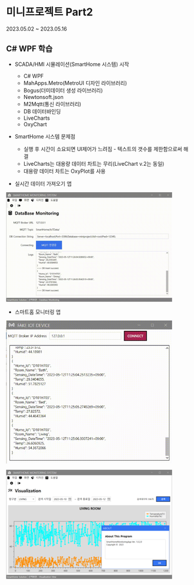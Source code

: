 # 미니프로젝트 Part2
2023.05.02 ~ 2023.05.16

## C# WPF 학습
- SCADA/HMI 시뮬레이션(SmartHome 시스템) 시작
	- C# WPF
	- MahApps.Metro(MetroUI 디자인 라이브러리)
	- Bogus(더미데이터 생성 라이브러리)
	- Newtonsoft.json
	- M2Mqtt(통신 라이브러리)
	- DB 데이터바인딩
	- LiveCharts
	- OxyChart
	
- SmartHome 시스템 문제점
	- 실행 후 시간이 소요되면 UI제어가 느려짐 - 텍스트의 갯수를 제한함으로써 해결
	- LiveCharts는 대용량 데이터 차트는 무리(LiveChart v.2는 동일)
	- 대용량 데이터 차트는 OxyPlot를 사용
	
- 실시간 데이터 가져오기 앱

<img src="https://raw.githubusercontent.com/Park-JuHyeon/MiniProjects/main/images/smarthome_publisher.gif"
 width = "450" />

- 스마트홈 모니터링 앱

<img src="https://raw.githubusercontent.com/Park-JuHyeon/MiniProjects/main/images/smarthome_monitor1.gif"
 width = "450" />

<img src="https://raw.githubusercontent.com/Park-JuHyeon/MiniProjects/main/images/smarthome_monitor2.png"
 width = "450" />






